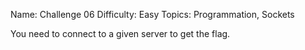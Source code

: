 Name: Challenge 06
Difficulty: Easy
Topics: Programmation, Sockets

You need to connect to a given server to get the flag.
